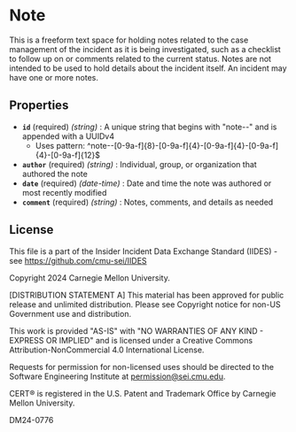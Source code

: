 # Note

This is a freeform text space for holding notes related to the case management of the incident as it is being investigated, such as a checklist to follow up on or comments related to the current status. Notes are not intended to be used to hold details about the incident itself. An incident may have one or more notes.

## Properties

- **`id`** (required) *(string)* : A unique string that begins with "note--" and is appended with a UUIDv4
  - Uses pattern: ^note--[0-9a-f]{8}-[0-9a-f]{4}-[0-9a-f]{4}-[0-9a-f]{4}-[0-9a-f]{12}$
- **`author`** (required) *(string)* : Individual, group, or organization that authored the note
- **`date`** (required) *(date-time)* : Date and time the note was authored or most recently modified
- **`comment`** (required) *(string)* : Notes, comments, and details as needed

## License
This file is a part of the Insider Incident Data Exchange Standard (IIDES) - see https://github.com/cmu-sei/IIDES

Copyright 2024 Carnegie Mellon University.

[DISTRIBUTION STATEMENT A] This material has been approved for public release and unlimited distribution.  Please see Copyright notice for non-US Government use and distribution.

This work is provided "AS-IS" with "NO WARRANTIES OF ANY KIND - EXPRESS OR IMPLIED" and is licensed under a Creative Commons Attribution-NonCommercial 4.0 International License.

Requests for permission for non-licensed uses should be directed to the Software Engineering Institute at permission@sei.cmu.edu.

CERT® is registered in the U.S. Patent and Trademark Office by Carnegie Mellon University.

DM24-0776

